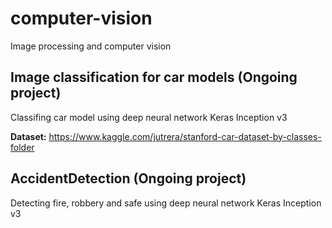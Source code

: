 # computer-vision
Image processing and computer vision 
## Image classification for car models (Ongoing project)
Classifing car model using deep neural network Keras Inception v3 

**Dataset:** https://www.kaggle.com/jutrera/stanford-car-dataset-by-classes-folder

## AccidentDetection (Ongoing project)
Detecting fire, robbery and safe using deep neural network Keras Inception v3 

